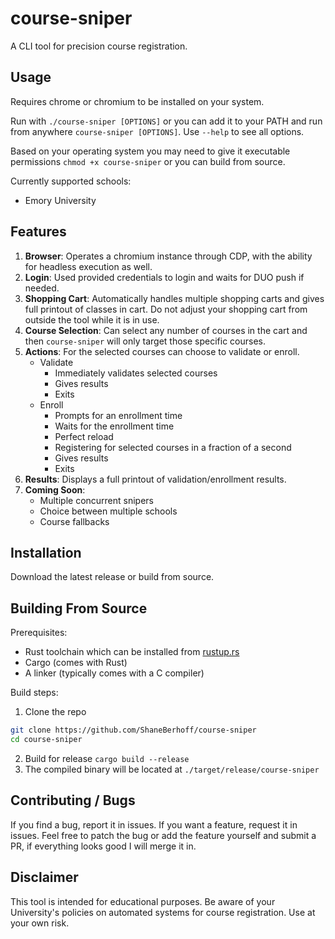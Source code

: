 # course-sniper
A CLI tool for precision course registration.

## Usage
Requires chrome or chromium to be installed on your system.

Run with `./course-sniper [OPTIONS]` or you can add it to your PATH and run from anywhere `course-sniper [OPTIONS]`. Use `--help` to see all options.

Based on your operating system you may need to give it executable permissions `chmod +x course-sniper` or you can build from source.

Currently supported schools:
- Emory University

## Features
1. **Browser**: Operates a chromium instance through CDP, with the ability for headless execution as well.
2. **Login**: Used provided credentials to login and waits for DUO push if needed.
3. **Shopping Cart**: Automatically handles multiple shopping carts and gives full printout of classes in cart. Do not adjust your shopping cart from outside the tool while it is in use.
4. **Course Selection**: Can select any number of courses in the cart and then `course-sniper` will only target those specific courses.
5. **Actions**: For the selected courses can choose to validate or enroll.
    - Validate 
        - Immediately validates selected courses
        - Gives results
        - Exits
    - Enroll 
        - Prompts for an enrollment time
        - Waits for the enrollment time
        - Perfect reload
        - Registering for selected courses in a fraction of a second
        - Gives results
        - Exits
6. **Results**: Displays a full printout of validation/enrollment results.
7. **Coming Soon**:
    - Multiple concurrent snipers
    - Choice between multiple schools
    - Course fallbacks

## Installation
Download the latest release or build from source.

## Building From Source
Prerequisites:
- Rust toolchain which can be installed from [rustup.rs](https://rustup.rs)
- Cargo (comes with Rust)
- A linker (typically comes with a C compiler)

Build steps:
1. Clone the repo 
```bash
git clone https://github.com/ShaneBerhoff/course-sniper
cd course-sniper
```
2. Build for release `cargo build --release`
3. The compiled binary will be located at `./target/release/course-sniper`

## Contributing / Bugs
If you find a bug, report it in issues. If you want a feature, request it in issues. Feel free to patch the bug or add the feature yourself and submit a PR, if everything looks good I will merge it in.

## Disclaimer
This tool is intended for educational purposes. Be aware of your University's policies on automated systems for course registration. Use at your own risk.
